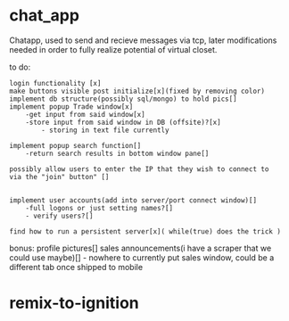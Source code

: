 # chat_app

Chatapp, used to send and recieve messages via tcp, later modifications
needed in order to fully realize potential of virtual closet.

to do:

	login functionality [x]
	make buttons visible post initialize[x](fixed by removing color)
	implement db structure(possibly sql/mongo) to hold pics[]
	implement popup Trade window[x]
		-get input from said window[x]
		-store input from said window in DB (offsite)?[x]
			- storing in text file currently

	implement popup search function[]
		-return search results in bottom window pane[]

	possibly allow users to enter the IP that they wish to connect to
	via the "join" button" []

	
	implement user accounts(add into server/port connect window)[]
		-full logons or just setting names?[]
		- verify users?[]
		
	find how to run a persistent server[x]( while(true) does the trick )
	
bonus:
	profile pictures[]
	sales announcements(i have a scraper that we could use maybe)[]
		- nowhere to currently put sales window, could be a different
		tab once shipped to mobile
# remix-to-ignition
